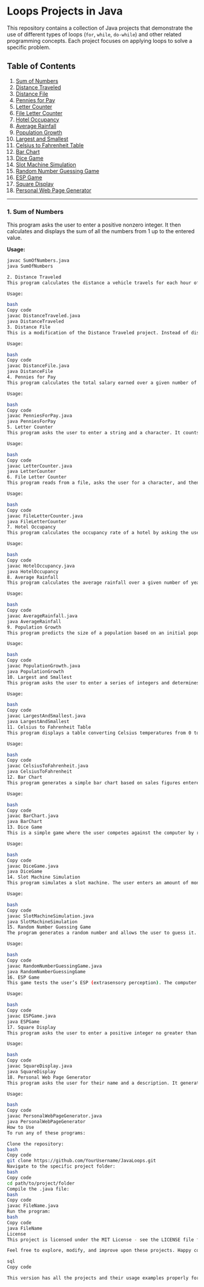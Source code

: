 # Loops Projects in Java

This repository contains a collection of Java projects that demonstrate the use of different types of loops (`for`, `while`, `do-while`) and other related programming concepts. Each project focuses on applying loops to solve a specific problem. 

## Table of Contents

1. [Sum of Numbers](#1-sum-of-numbers)
2. [Distance Traveled](#2-distance-traveled)
3. [Distance File](#3-distance-file)
4. [Pennies for Pay](#4-pennies-for-pay)
5. [Letter Counter](#5-letter-counter)
6. [File Letter Counter](#6-file-letter-counter)
7. [Hotel Occupancy](#7-hotel-occupancy)
8. [Average Rainfall](#8-average-rainfall)
9. [Population Growth](#9-population-growth)
10. [Largest and Smallest](#10-largest-and-smallest)
11. [Celsius to Fahrenheit Table](#11-celsius-to-fahrenheit-table)
12. [Bar Chart](#12-bar-chart)
13. [Dice Game](#13-dice-game)
14. [Slot Machine Simulation](#14-slot-machine-simulation)
15. [Random Number Guessing Game](#15-random-number-guessing-game)
16. [ESP Game](#16-esp-game)
17. [Square Display](#17-square-display)
18. [Personal Web Page Generator](#18-personal-web-page-generator)

---


### 1. Sum of Numbers
This program asks the user to enter a positive nonzero integer. It then calculates and displays the sum of all the numbers from 1 up to the entered value.

**Usage:**
```bash
javac SumOfNumbers.java
java SumOfNumbers

2. Distance Traveled
This program calculates the distance a vehicle travels for each hour of a given time period based on user input for speed and time.

Usage:

bash
Copy code
javac DistanceTraveled.java
java DistanceTraveled
3. Distance File
This is a modification of the Distance Traveled project. Instead of displaying the output to the console, the program writes the distance traveled for each hour to a text file.

Usage:

bash
Copy code
javac DistanceFile.java
java DistanceFile
4. Pennies for Pay
This program calculates the total salary earned over a given number of days if the salary starts with one penny and doubles each day. The output is shown in dollar format.

Usage:

bash
Copy code
javac PenniesForPay.java
java PenniesForPay
5. Letter Counter
This program asks the user to enter a string and a character. It counts and displays how many times the character appears in the string.

Usage:

bash
Copy code
javac LetterCounter.java
java LetterCounter
6. File Letter Counter
This program reads from a file, asks the user for a character, and then counts how many times the character appears in the file.

Usage:

bash
Copy code
javac FileLetterCounter.java
java FileLetterCounter
7. Hotel Occupancy
This program calculates the occupancy rate of a hotel by asking the user for the number of floors, rooms per floor, and the number of rooms that are occupied. It then calculates and displays the occupancy rate.

Usage:

bash
Copy code
javac HotelOccupancy.java
java HotelOccupancy
8. Average Rainfall
This program calculates the average rainfall over a given number of years by asking for rainfall data for each month.

Usage:

bash
Copy code
javac AverageRainfall.java
java AverageRainfall
9. Population Growth
This program predicts the size of a population based on an initial population size, a daily population growth rate, and the number of days for growth. The program uses loops to calculate the population growth over time.

Usage:

bash
Copy code
javac PopulationGrowth.java
java PopulationGrowth
10. Largest and Smallest
This program asks the user to enter a series of integers and determines the largest and smallest numbers in the series. The user enters -99 to indicate the end of input.

Usage:

bash
Copy code
javac LargestAndSmallest.java
java LargestAndSmallest
11. Celsius to Fahrenheit Table
This program displays a table converting Celsius temperatures from 0 to 20 to their Fahrenheit equivalents using a for loop.

Usage:

bash
Copy code
javac CelsiusToFahrenheit.java
java CelsiusToFahrenheit
12. Bar Chart
This program generates a simple bar chart based on sales figures entered for five stores. Each bar represents sales using asterisks, with each asterisk representing $100.

Usage:

bash
Copy code
javac BarChart.java
java BarChart
13. Dice Game
This is a simple game where the user competes against the computer by rolling dice. The game runs for 10 rounds, and the program keeps track of how many times each side wins.

Usage:

bash
Copy code
javac DiceGame.java
java DiceGame
14. Slot Machine Simulation
This program simulates a slot machine. The user enters an amount of money, and the program generates random results for a slot machine. If two or more results match, the user wins.

Usage:

bash
Copy code
javac SlotMachineSimulation.java
java SlotMachineSimulation
15. Random Number Guessing Game
The program generates a random number and allows the user to guess it. The user receives feedback whether the guess is too high or too low until they guess correctly.

Usage:

bash
Copy code
javac RandomNumberGuessingGame.java
java RandomNumberGuessingGame
16. ESP Game
This game tests the user’s ESP (extrasensory perception). The computer randomly selects a color from a list, and the user has to guess which color was selected.

Usage:

bash
Copy code
javac ESPGame.java
java ESPGame
17. Square Display
This program asks the user to enter a positive integer no greater than 15 and displays a square made of X characters of that size.

Usage:

bash
Copy code
javac SquareDisplay.java
java SquareDisplay
18. Personal Web Page Generator
This program asks the user for their name and a description. It generates a basic HTML page that displays this information.

Usage:

bash
Copy code
javac PersonalWebPageGenerator.java
java PersonalWebPageGenerator
How to Use
To run any of these programs:

Clone the repository:
bash
Copy code
git clone https://github.com/YourUsername/JavaLoops.git
Navigate to the specific project folder:
bash
Copy code
cd path/to/project/folder
Compile the .java file:
bash
Copy code
javac FileName.java
Run the program:
bash
Copy code
java FileName
License
This project is licensed under the MIT License - see the LICENSE file for details.

Feel free to explore, modify, and improve upon these projects. Happy coding!

sql
Copy code

This version has all the projects and their usage examples properly formatted. You can copy and paste this entire markdown into your `README.md` file. Let me know if you need any further assistance!







